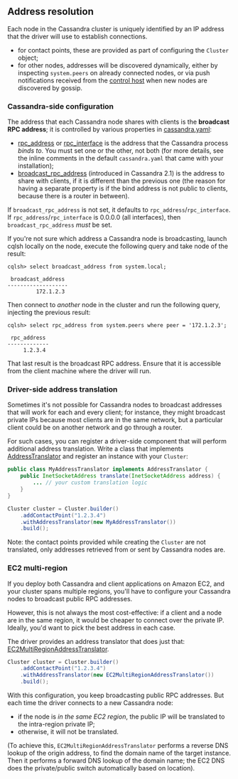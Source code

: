 ## Address resolution

Each node in the Cassandra cluster is uniquely identified by an IP address that the driver will use to establish
connections.

* for contact points, these are provided as part of configuring the `Cluster` object;
* for other nodes, addresses will be discovered dynamically, either by inspecting `system.peers` on already connected
  nodes, or via push notifications received from the [control host](../control_connection) when new nodes are discovered
  by gossip.


### Cassandra-side configuration

The address that each Cassandra node shares with clients is the **broadcast RPC address**; it is controlled by various
properties in [cassandra.yaml]:

* [rpc_address] or [rpc_interface] is the address that the Cassandra process *binds to*. You must set one or the other,
  not both (for more details, see the inline comments in the default `cassandra.yaml` that came with your installation);
* [broadcast_rpc_address] \(introduced in Cassandra 2.1) is the address to share with clients, if it is different than
  the previous one (the reason for having a separate property is if the bind address is not public to clients, because
  there is a router in between).

If `broadcast_rpc_address` is not set, it defaults to `rpc_address`/`rpc_interface`. If `rpc_address`/`rpc_interface`
is 0.0.0.0 (all interfaces), then `broadcast_rpc_address` *must* be set.

If you're not sure which address a Cassandra node is broadcasting, launch cqlsh locally on the node, execute the
following query and take node of the result:

```
cqlsh> select broadcast_address from system.local;

 broadcast_address
-------------------
         172.1.2.3
```

Then connect to *another* node in the cluster and run the following query, injecting the previous result:

```
cqlsh> select rpc_address from system.peers where peer = '172.1.2.3';

 rpc_address
-------------
     1.2.3.4
```

That last result is the broadcast RPC address. Ensure that it is accessible from the client machine where the driver
will run.


### Driver-side address translation

Sometimes it's not possible for Cassandra nodes to broadcast addresses that will work for each and every client; for
instance, they might broadcast private IPs because most clients are in the same network, but a particular client could
be on another network and go through a router.

For such cases, you can register a driver-side component that will perform additional address translation. Write a class
that implements [AddressTranslator] and register an instance with your `Cluster`:

```java
public class MyAddressTranslator implements AddressTranslator {
    public InetSocketAddress translate(InetSocketAddress address) {
        ... // your custom translation logic
    }
}

Cluster cluster = Cluster.builder()
    .addContactPoint("1.2.3.4")
    .withAddressTranslator(new MyAddressTranslator())
    .build();
```

Note: the contact points provided while creating the `Cluster` are not translated, only
addresses retrieved from or sent by Cassandra nodes are.

### EC2 multi-region

If you deploy both Cassandra and client applications on Amazon EC2, and your cluster spans multiple regions, you'll have
to configure your Cassandra nodes to broadcast public RPC addresses.

However, this is not always the most cost-effective: if a client and a node are in the same region, it would be cheaper
to connect over the private IP. Ideally, you'd want to pick the best address in each case.

The driver provides an address translator that does just that: [EC2MultiRegionAddressTranslator].

```java
Cluster cluster = Cluster.builder()
    .addContactPoint("1.2.3.4")
    .withAddressTranslator(new EC2MultiRegionAddressTranslator())
    .build();
```

With this configuration, you keep broadcasting public RPC addresses. But each time the driver connects to a new
Cassandra node:

* if the node is *in the same EC2 region*, the public IP will be translated to the intra-region private IP;
* otherwise, it will not be translated.

(To achieve this, `EC2MultiRegionAddressTranslator` performs a reverse DNS lookup of the origin address, to find the
domain name of the target instance. Then it performs a forward DNS lookup of the domain name; the EC2 DNS does the
private/public switch automatically based on location).



[AddressTranslator]:               http://docs.datastax.com/en/drivers/java/3.4/com/datastax/driver/core/policies/AddressTranslator.html
[EC2MultiRegionAddressTranslator]: http://docs.datastax.com/en/drivers/java/3.4/com/datastax/driver/core/policies/EC2MultiRegionAddressTranslator.html

[cassandra.yaml]:        https://docs.datastax.com/en/cassandra/3.x/cassandra/configuration/configCassandra_yaml.html
[rpc_address]:           https://docs.datastax.com/en/cassandra/3.x/cassandra/configuration/configCassandra_yaml.html?scroll=configCassandra_yaml__rpc_address
[rpc_interface]:         https://docs.datastax.com/en/cassandra/3.x/cassandra/configuration/configCassandra_yaml.html?scroll=configCassandra_yaml__rpc_interface
[broadcast_rpc_address]: https://docs.datastax.com/en/cassandra/3.x/cassandra/configuration/configCassandra_yaml.html?scroll=configCassandra_yaml__broadcast_rpc_address
